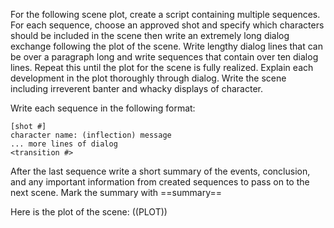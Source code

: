 For the following scene plot, create a script containing multiple sequences. For each sequence, choose an approved shot and specify which characters should be included in the scene then write an extremely long dialog exchange following the plot of the scene. Write lengthy dialog lines that can be over a paragraph long and write sequences that contain over ten dialog lines. Repeat this until the plot for the scene is fully realized. Explain each development in the plot thoroughly through dialog. Write the scene including irreverent banter and whacky displays of character.

Write each sequence in the following format:
```
[shot #]
character name: (inflection) message
... more lines of dialog
<transition #>
```

After the last sequence write a short summary of the events, conclusion, and any important information from created sequences to pass on to the next scene.
Mark the summary with ==summary==

Here is the plot of the scene:
((PLOT))